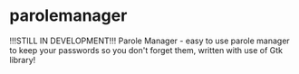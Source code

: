 # parolemanager

!!!STILL IN DEVELOPMENT!!!
Parole Manager - easy to use parole manager to keep your passwords so you don't forget them, written with use of Gtk library!


